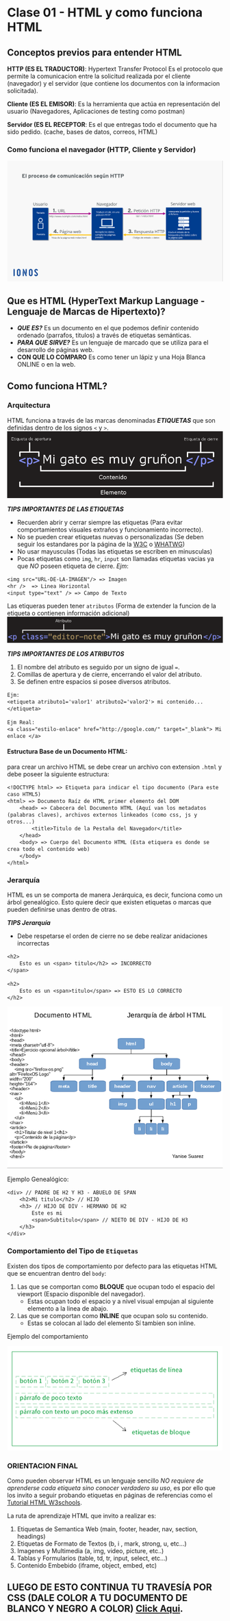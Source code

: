 # Clase 01 - HTML y como funciona HTML 

## Conceptos previos para entender HTML

**HTTP (ES EL TRADUCTOR)**: Hypertext Transfer Protocol Es el protocolo que permite la comunicacion entre la solicitud realizada por el cliente (navegador) 
y el servidor (que contiene los documentos con la informacion solicitada). 

**Cliente (ES EL EMISOR)**: Es la herramienta que actúa en representación del usuario (Navegadores, Aplicaciones de testing como postman)

**Servidor (ES EL RECEPTOR**: Es el que entregas todo el documento que ha sido pedido. (cache, bases de datos, correos, HTML)

### Como funciona el navegador (HTTP, Cliente y Servidor)
![Funcionamiento HTTP](img/clase-01/funcionamiento-http.png)

## Que es HTML (HyperText Markup Language - Lenguaje de Marcas de Hipertexto)?
- ***QUE ES?*** Es un documento en el que podemos definir contenido ordenado (parrafos, titulos) a través de etiquetas semánticas.
- ***PARA QUE SIRVE?*** Es un lenguaje de marcado que se utiliza para el desarrollo de páginas web.
- **CON QUE LO COMPARO** Es como tener un lápiz y una Hoja Blanca ONLINE o en la web.

## Como funciona HTML?

### Arquitectura
HTML funciona a través de las marcas denominadas ***ETIQUETAS*** que son definidas dentro de los signos `<` y `>`.
![Estructura Etiqueta](img/clase-01/etiqueta-01.png)

***TIPS IMPORTANTES DE LAS ETIQUETAS***
- Recuerden abrir y cerrar siempre las etiquetas (Para evitar comportamientos visuales extraños y funcionamiento incorrecto). 
- No se pueden crear etiquetas nuevas o personalizadas (Se deben seguir los estandares por la página de la [W3C](https://www.w3.org/) o [WHATWG](https://whatwg.org/))
- No usar mayusculas (Todas las etiquetas se escriben en minusculas)
- Pocas etiquetas como `img`, `hr`, `input` son llamadas etiquetas vacias ya que *NO* poseen etiqueta de cierre. *Ejm*:
```
<img src="URL-DE-LA-IMAGEN"/> => Imagen
<hr />  => Linea Horizontal
<input type="text" /> => Campo de Texto
```
Las etiqueras pueden tener `atributos` (Forma de extender la funcion de la etiqueta o contienen información adicional)
![Estructura Etiqueta](img/clase-01/etiqueta-02.png)

***TIPS IMPORTANTES DE LOS ATRIBUTOS***
1. El nombre del atributo es seguido por un signo de igual `=`.
2. Comillas de apertura y de cierre, encerrando el valor del atributo.
3. Se definen entre espacios si posee diversos atributos.
```
Ejm:
<etiqueta atributo1='valor1' atributo2='valor2'> mi contenido...</etiqueta>

Ejm Real:
<a class="estilo-enlace" href="http://google.com/" target="_blank"> Mi enlace </a>
```

#### Estructura Base de un Documento HTML:
para crear un archivo HTML se debe crear un archivo con extension `.html` y debe poseer la siguiente estructura:

    <!DOCTYPE html> => Etiqueta para indicar el tipo documento (Para este caso HTML5)
    <html> => Documento Raíz de HTML primer elemento del DOM
        <head> => Cabecera del Documento HTML (Aquí van los metadatos (palabras claves), archivos externos linkeados (como css, js y otros...)
            <title>Titulo de la Pestaña del Navegador</title>
        </head>
        <body> => Cuerpo del Documento HTML (Esta etiquera es donde se crea todo el contenido web)
        </body>
    </html>

### Jerarquía
HTML es un se comporta de manera Jerárquica, es decir, funciona como un árbol genealógico. Esto quiere decir que existen etiquetas o marcas que pueden definirse unas dentro de otras.

***TIPS Jerarquía***
- Debe respetarse el orden de cierre no se debe realizar anidaciones incorrectas
```
<h2>
    Esto es un <span> titulo</h2> => INCORRECTO
</span> 

<h2>
    Esto es un <span>titulo</span> => ESTO ES LO CORRECTO
</h2> 
```

![Estructura Etiqueta](img/clase-01/jerarquia.png)

Ejemplo Genealógico:
```
<div> // PADRE DE H2 Y H3 - ABUELO DE SPAN 
    <h2>Mi titulo</h2> // HIJO
    <h3> // HIJO DE DIV - HERMANO DE H2
        Este es mi 
        <span>Subtitulo</span> // NIETO DE DIV - HIJO DE H3 
    </h3> 
</div>
```

### Comportamiento del Tipo de `Etiquetas`
Existen dos tipos de comportamiento por defecto para las etiquetas HTML que se encuentran dentro del `body`:
1. Las que se comportan como **BLOQUE** que ocupan todo el espacio del viewport (Espacio disponible del navegador).
    - Estas ocupan todo el espacio y a nivel visual empujan al siguiente elemento a la linea de abajo.
2. Las que se comportan como **INLINE** que ocupan solo su contenido. 
    - Estas se colocan al lado del elemento Sí tambien son inline.

Ejemplo del comportamiento

![Estructura Etiqueta](img/clase-01/linea-bloque.png)

### ORIENTACION FINAL
Como pueden observar HTML es un lenguaje sencillo *NO requiere de aprenderse cada etiqueta sino conocer verdadero su uso*, es por ello que los invito a seguir probando etiquetas en páginas de referencias como el [Tutorial HTML W3schools](https://www.w3schools.com/html/).

La ruta de aprendizaje HTML que invito a realizar es: 

1. Etiquetas de Semantica Web (main, footer, header, nav, section, headings)
2. Etiquetas de Formato de Textos (b, i , mark, strong, u, etc...)
3. Imagenes y Multimedia (a, img, video, picture, etc..)
4. Tablas y Formularios (table, td, tr, input, select, etc...)
5. Contenido Embebido (iframe, object, embed, etc)

## LUEGO DE ESTO CONTINUA TU TRAVESÍA POR CSS (DALE COLOR A TU DOCUMENTO DE BLANCO Y NEGRO A COLOR) [Click Aqui](clase-2.md).
